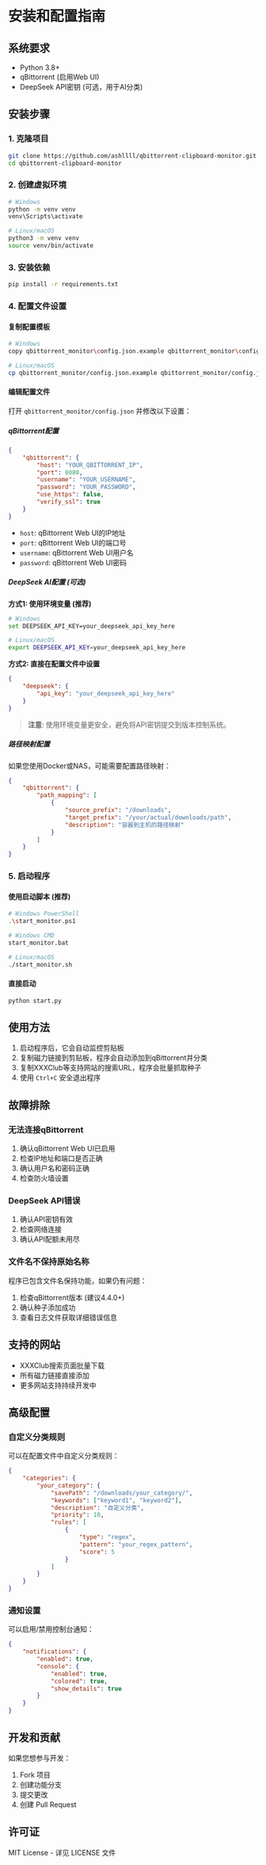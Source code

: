 # 安装和配置指南

## 系统要求

- Python 3.8+
- qBittorrent (启用Web UI)
- DeepSeek API密钥 (可选，用于AI分类)

## 安装步骤

### 1. 克隆项目

```bash
git clone https://github.com/ashllll/qbittorrent-clipboard-monitor.git
cd qbittorrent-clipboard-monitor
```

### 2. 创建虚拟环境

```bash
# Windows
python -m venv venv
venv\Scripts\activate

# Linux/macOS
python3 -m venv venv
source venv/bin/activate
```

### 3. 安装依赖

```bash
pip install -r requirements.txt
```

### 4. 配置文件设置

#### 复制配置模板

```bash
# Windows
copy qbittorrent_monitor\config.json.example qbittorrent_monitor\config.json

# Linux/macOS
cp qbittorrent_monitor/config.json.example qbittorrent_monitor/config.json
```

#### 编辑配置文件

打开 `qbittorrent_monitor/config.json` 并修改以下设置：

##### qBittorrent配置

```json
{
    "qbittorrent": {
        "host": "YOUR_QBITTORRENT_IP",
        "port": 8080,
        "username": "YOUR_USERNAME",
        "password": "YOUR_PASSWORD",
        "use_https": false,
        "verify_ssl": true
    }
}
```

- `host`: qBittorrent Web UI的IP地址
- `port`: qBittorrent Web UI的端口号
- `username`: qBittorrent Web UI用户名
- `password`: qBittorrent Web UI密码

##### DeepSeek AI配置 (可选)

**方式1: 使用环境变量 (推荐)**

```bash
# Windows
set DEEPSEEK_API_KEY=your_deepseek_api_key_here

# Linux/macOS
export DEEPSEEK_API_KEY=your_deepseek_api_key_here
```

**方式2: 直接在配置文件中设置**

```json
{
    "deepseek": {
        "api_key": "your_deepseek_api_key_here"
    }
}
```

> **注意**: 使用环境变量更安全，避免将API密钥提交到版本控制系统。

##### 路径映射配置

如果您使用Docker或NAS，可能需要配置路径映射：

```json
{
    "qbittorrent": {
        "path_mapping": [
            {
                "source_prefix": "/downloads",
                "target_prefix": "/your/actual/downloads/path",
                "description": "容器到主机的路径映射"
            }
        ]
    }
}
```

### 5. 启动程序

#### 使用启动脚本 (推荐)

```bash
# Windows PowerShell
.\start_monitor.ps1

# Windows CMD
start_monitor.bat

# Linux/macOS
./start_monitor.sh
```

#### 直接启动

```bash
python start.py
```

## 使用方法

1. 启动程序后，它会自动监控剪贴板
2. 复制磁力链接到剪贴板，程序会自动添加到qBittorrent并分类
3. 复制XXXClub等支持网站的搜索URL，程序会批量抓取种子
4. 使用 `Ctrl+C` 安全退出程序

## 故障排除

### 无法连接qBittorrent

1. 确认qBittorrent Web UI已启用
2. 检查IP地址和端口是否正确
3. 确认用户名和密码正确
4. 检查防火墙设置

### DeepSeek API错误

1. 确认API密钥有效
2. 检查网络连接
3. 确认API配额未用尽

### 文件名不保持原始名称

程序已包含文件名保持功能，如果仍有问题：

1. 检查qBittorrent版本 (建议4.4.0+)
2. 确认种子添加成功
3. 查看日志文件获取详细错误信息

## 支持的网站

- XXXClub搜索页面批量下载
- 所有磁力链接直接添加
- 更多网站支持持续开发中

## 高级配置

### 自定义分类规则

可以在配置文件中自定义分类规则：

```json
{
    "categories": {
        "your_category": {
            "savePath": "/downloads/your_category/",
            "keywords": ["keyword1", "keyword2"],
            "description": "自定义分类",
            "priority": 10,
            "rules": [
                {
                    "type": "regex",
                    "pattern": "your_regex_pattern",
                    "score": 5
                }
            ]
        }
    }
}
```

### 通知设置

可以启用/禁用控制台通知：

```json
{
    "notifications": {
        "enabled": true,
        "console": {
            "enabled": true,
            "colored": true,
            "show_details": true
        }
    }
}
```

## 开发和贡献

如果您想参与开发：

1. Fork 项目
2. 创建功能分支
3. 提交更改
4. 创建 Pull Request

## 许可证

MIT License - 详见 LICENSE 文件 